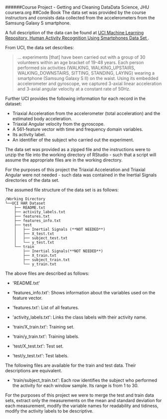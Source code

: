 ######Course Project - Getting and Cleaning DataData Science, JHU coursera.org
##Code Book
The data set was provided by the course instructors and consists data collected from the accelerometers from the Samsung Galaxy S smartphone.

A full description of the data can be found at [UCI Machine Learning Repository, 
Human Activity Recognition Using Smartphones Data Set ](http://archive.ics.uci.edu/ml/datasets/Human+Activity+Recognition+Using+Smartphones).

From UCI, the data set describes:
>... experiments [that] have been carried out with a group of 30 volunteers within an age bracket of 19-48 years. Each person performed six activities (WALKING, WALKING_UPSTAIRS, WALKING_DOWNSTAIRS, SITTING, STANDING, LAYING) wearing a smartphone (Samsung Galaxy S II) on the waist. Using its embedded accelerometer and gyroscope, we captured 3-axial linear acceleration and 3-axial angular velocity at a constant rate of 50Hz.

Further UCI provides the following information for each record in the dataset:

* Triaxial Acceleration from the accelerometer (total acceleration) and the estimated body acceleration. 
* Triaxial Angular velocity from the gyroscope. 
* A 561-feature vector with time and frequency domain variables. 
* Its activity label. 
* An identifier of the subject who carried out the experiment.

The data set was provided as a zipped file and the instructions were to unzip the file into the working directory of RStudio - such that a script will assume the appropriate files are in the working directory.

For the purposes of this project the Triaxial Acceleration and Triaxial Angular were not needed - such data was contained in the Inertial Signals directories of the data set.

The assumed file structure of the data set is as follows:
```
/Working Directory
└──UCI HAR Dataset
	├── README.txt
	├── activity_labels.txt
	├── features.txt
	├── features_info.txt
	├── test
	│   ├── Inertial Signals (**NOT NEEDED**)
	│   ├── X_test.txt
	│   ├── subject_test.txt
	│   └── y_test.txt
	└── train
	    ├── Inertial Signals(**NOT NEEDED**)
	    ├── X_train.txt
	    ├── subject_train.txt
	    └── y_train.txt
```
The above files are described as follows:

- 'README.txt'

- 'features_info.txt': Shows information about the variables used on the feature vector.

- 'features.txt': List of all features.

- 'activity_labels.txt': Links the class labels with their activity name.

- 'train/X_train.txt': Training set.

- 'train/y_train.txt': Training labels.

- 'test/X_test.txt': Test set.

- 'test/y_test.txt': Test labels.

The following files are available for the train and test data. Their descriptions are equivalent. 

- 'train/subject_train.txt': Each row identifies the subject who performed the activity for each window sample. Its range is from 1 to 30. 

For the purposes of this project we were to merge the test and train data sets,
extract only the measurements on the mean and standard deviation for each measurement, 
modify the variable names for readability and tidiness, modify the activity labels to be descriptive.
